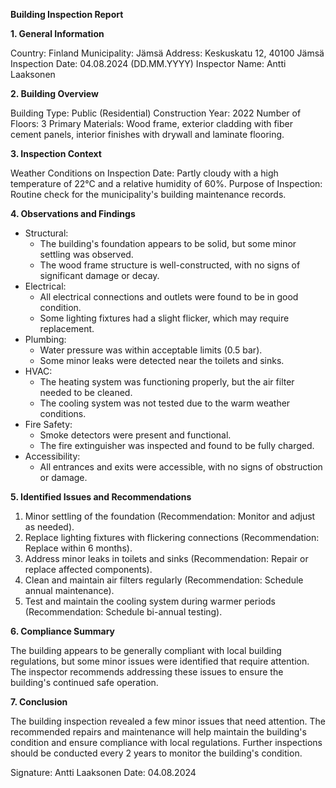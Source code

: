 **Building Inspection Report**

**1. General Information**

Country: Finland
Municipality: Jämsä
Address: Keskuskatu 12, 40100 Jämsä
Inspection Date: 04.08.2024 (DD.MM.YYYY)
Inspector Name: Antti Laaksonen

**2. Building Overview**

Building Type: Public (Residential)
Construction Year: 2022
Number of Floors: 3
Primary Materials: Wood frame, exterior cladding with fiber cement panels, interior finishes with drywall and laminate flooring.

**3. Inspection Context**

Weather Conditions on Inspection Date: Partly cloudy with a high temperature of 22°C and a relative humidity of 60%.
Purpose of Inspection: Routine check for the municipality's building maintenance records.

**4. Observations and Findings**

* Structural:
	+ The building's foundation appears to be solid, but some minor settling was observed.
	+ The wood frame structure is well-constructed, with no signs of significant damage or decay.
* Electrical:
	+ All electrical connections and outlets were found to be in good condition.
	+ Some lighting fixtures had a slight flicker, which may require replacement.
* Plumbing:
	+ Water pressure was within acceptable limits (0.5 bar).
	+ Some minor leaks were detected near the toilets and sinks.
* HVAC:
	+ The heating system was functioning properly, but the air filter needed to be cleaned.
	+ The cooling system was not tested due to the warm weather conditions.
* Fire Safety:
	+ Smoke detectors were present and functional.
	+ The fire extinguisher was inspected and found to be fully charged.
* Accessibility:
	+ All entrances and exits were accessible, with no signs of obstruction or damage.

**5. Identified Issues and Recommendations**

1. Minor settling of the foundation (Recommendation: Monitor and adjust as needed).
2. Replace lighting fixtures with flickering connections (Recommendation: Replace within 6 months).
3. Address minor leaks in toilets and sinks (Recommendation: Repair or replace affected components).
4. Clean and maintain air filters regularly (Recommendation: Schedule annual maintenance).
5. Test and maintain the cooling system during warmer periods (Recommendation: Schedule bi-annual testing).

**6. Compliance Summary**

The building appears to be generally compliant with local building regulations, but some minor issues were identified that require attention. The inspector recommends addressing these issues to ensure the building's continued safe operation.

**7. Conclusion**

The building inspection revealed a few minor issues that need attention. The recommended repairs and maintenance will help maintain the building's condition and ensure compliance with local regulations. Further inspections should be conducted every 2 years to monitor the building's condition.

Signature: Antti Laaksonen
Date: 04.08.2024